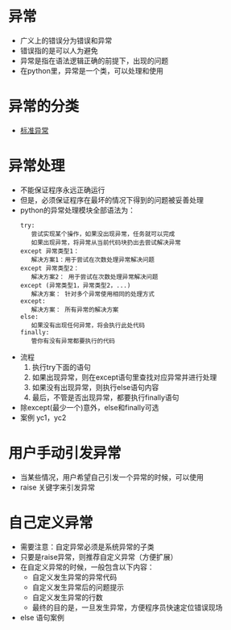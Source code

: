 # 异常
- 广义上的错误分为错误和异常
- 错误指的是可以人为避免
- 异常是指在语法逻辑正确的前提下，出现的问题
- 在python里，异常是一个类，可以处理和使用
# 异常的分类
- [标准异常](https://www.runoob.com/python/python-exceptions.html)
# 异常处理
- 不能保证程序永远正确运行
- 但是，必须保证程序在最坏的情况下得到的问题被妥善处理
- python的异常处理模块全部语法为：
     ```
     try:
        尝试实现某个操作，如果没出现异常，任务就可以完成
        如果出现异常，将异常从当前代码块扔出去尝试解决异常
     except 异常类型1：
        解决方案1：用于尝试在次数处理异常解决问题
     except 异常类型2：
        解决方案2： 用于尝试在次数处理异常解决问题
     except (异常类型1，异常类型2，...)
        解决方案： 针对多个异常使用相同的处理方式
     except:
        解决方案： 所有异常的解决方案
     else:
        如果没有出现任何异常，将会执行此处代码
     finally:
        管你有没有异常都要执行的代码
     ```
- 流程
    1. 执行try下面的语句
    2. 如果出现异常，则在except语句里查找对应异常并进行处理
    3. 如果没有出现异常，则执行else语句内容
    4. 最后，不管是否出现异常，都要执行finally语句
- 除except(最少一个)意外，else和finally可选
- 案例 yc1，yc2
# 用户手动引发异常
- 当某些情况，用户希望自己引发一个异常的时候，可以使用
- raise 关键字来引发异常
# 自己定义异常
- 需要注意：自定异常必须是系统异常的子类
- 只要是raise异常，则推荐自定义异常（方便扩展）
- 在自定义异常的时候，一般包含以下内容：
    - 自定义发生异常的异常代码
    - 自定义发生异常后的问题提示
    - 自定义发生异常的行数
    - 最终的目的是，一旦发生异常，方便程序员快速定位错误现场
- else 语句案例
